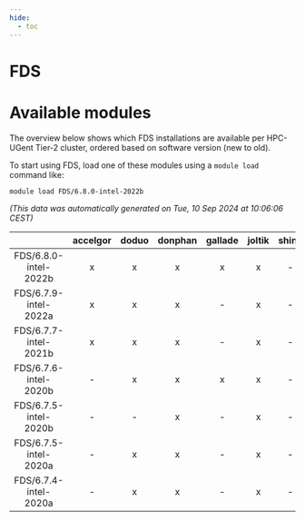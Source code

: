 ```yaml
---
hide:
  - toc
---
```


FDS
===

# Available modules


The overview below shows which FDS installations are available per HPC-UGent Tier-2 cluster, ordered based on software version (new to old).

To start using FDS, load one of these modules using a `module load` command like:

```shell
module load FDS/6.8.0-intel-2022b
```

*(This data was automatically generated on Tue, 10 Sep 2024 at 10:06:06 CEST)*  

| |accelgor|doduo|donphan|gallade|joltik|shinx|skitty|
| :---: | :---: | :---: | :---: | :---: | :---: | :---: | :---: |
|FDS/6.8.0-intel-2022b|x|x|x|x|x|-|x|
|FDS/6.7.9-intel-2022a|x|x|x|-|x|-|x|
|FDS/6.7.7-intel-2021b|x|x|x|-|x|-|x|
|FDS/6.7.6-intel-2020b|-|x|x|x|x|-|x|
|FDS/6.7.5-intel-2020b|-|-|x|-|x|-|-|
|FDS/6.7.5-intel-2020a|-|x|x|-|x|-|x|
|FDS/6.7.4-intel-2020a|-|x|x|-|x|-|x|
